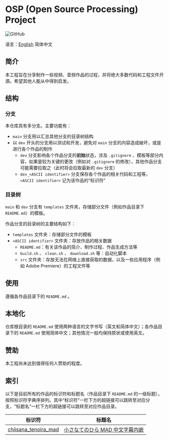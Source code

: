# OSP (Open Source Processing) Project

![GitHub](https://img.shields.io/github/license/LittleYe233/PersonalCreation?style=flat-square)

语言：[English](https://github.com/LittleYe233/PersonalCreation) 简体中文

## 简介

本工程旨在分享制作一些视频、音频作品的过程，并将绝大多数代码和工程文件开源。希望其他人能从中得到启发。

## 结构

### 分支

本仓库具有多分支。主要功能有：

- `main` 分支用以汇总其他分支的目录树结构
- 以 `dev` 开头的分支用以测试和开发，避免对 `main` 分支的内容造成破坏，或是进行各个作品的制作
  - `dev` 分支影响各个作品分支的**初始**状态，涉及 `.gitignore` 、模板等部分内容，如果是较为关键的更改（例如对 `.gitignore` 的修改），其他作品分支可能需要拉取之（此时将会拉取最新的 `dev` 分支）
  - `dev_<ASCII identifier>` 分支保存各个作品的相关代码和工程等， `<ASCII identifier>` 记为该作品的“标识符”

### 目录树

`main` 和 `dev` 分支有 `templates` 文件夹，存储部分文件（例如作品目录下 `README.md`）的模板。

作品分支的目录树的主要结构如下：

- `templates` 文件夹：存储部分文件的模板
- `<ASCII identifier>` 文件夹：存放作品的相关数据
  - `README.md`：有关该作品的简介、制作过程、作品生成方法等
  - `build.sh` 、 `clean.sh` 、 `download.sh` 等：自动化脚本
  - `src` 文件夹：存放无法在网络上直接获取的数据，以及一些应用程序（例如 Adobe Premiere）的工程文件等

## 使用

遵循各作品目录下的 `README.md` 。

## 本地化

仓库根目录的 `README.md` 使用两种语言的文字书写（英文和简体中文）；各作品目录下的 `README.md` 使用简体中文；其他情况一般均保持原状或使用英文。

## 赞助

本工程尚未达到值得任何人赞助的程度。

## 索引

以下是目前所有的作品的标识符和标题名（作品目录下 `README.md` 的一级标题），按照标识符字典序排列。其中“标识符”一栏下方的超链接可以跳转至对应分支，“标题名”一栏下方的超链接可以跳转至对应作品目录。

| 标识符 | 标题名 |
| :-: | :-: |
| [chiisana_tenoira_mad](https://github.com/LittleYe233/PersonalCreation/tree/dev_chiisana_tenohira_mad) | [小さなてのひら MAD 中文字幕内嵌](https://github.com/LittleYe233/PersonalCreation/tree/dev_chiisana_tenohira_mad/chiisana_tenohira_mad) |